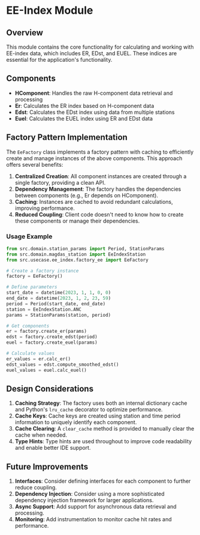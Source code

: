 # EE-Index Module

## Overview

This module contains the core functionality for calculating and working with EE-index data, which includes ER, EDst, and EUEL. These indices are essential for the application's functionality.

## Components

- **HComponent**: Handles the raw H-component data retrieval and processing
- **Er**: Calculates the ER index based on H-component data
- **Edst**: Calculates the EDst index using data from multiple stations
- **Euel**: Calculates the EUEL index using ER and EDst data

## Factory Pattern Implementation

The `EeFactory` class implements a factory pattern with caching to efficiently create and manage instances of the above components. This approach offers several benefits:

1. **Centralized Creation**: All component instances are created through a single factory, providing a clean API.
2. **Dependency Management**: The factory handles the dependencies between components (e.g., Er depends on HComponent).
3. **Caching**: Instances are cached to avoid redundant calculations, improving performance.
4. **Reduced Coupling**: Client code doesn't need to know how to create these components or manage their dependencies.

### Usage Example

```python
from src.domain.station_params import Period, StationParams
from src.domain.magdas_station import EeIndexStation
from src.usecase.ee_index.factory_ee import EeFactory

# Create a factory instance
factory = EeFactory()

# Define parameters
start_date = datetime(2023, 1, 1, 0, 0)
end_date = datetime(2023, 1, 2, 23, 59)
period = Period(start_date, end_date)
station = EeIndexStation.ANC
params = StationParams(station, period)

# Get components
er = factory.create_er(params)
edst = factory.create_edst(period)
euel = factory.create_euel(params)

# Calculate values
er_values = er.calc_er()
edst_values = edst.compute_smoothed_edst()
euel_values = euel.calc_euel()
```

## Design Considerations

1. **Caching Strategy**: The factory uses both an internal dictionary cache and Python's `lru_cache` decorator to optimize performance.
2. **Cache Keys**: Cache keys are created using station and time period information to uniquely identify each component.
3. **Cache Clearing**: A `clear_cache` method is provided to manually clear the cache when needed.
4. **Type Hints**: Type hints are used throughout to improve code readability and enable better IDE support.

## Future Improvements

1. **Interfaces**: Consider defining interfaces for each component to further reduce coupling.
2. **Dependency Injection**: Consider using a more sophisticated dependency injection framework for larger applications.
3. **Async Support**: Add support for asynchronous data retrieval and processing.
4. **Monitoring**: Add instrumentation to monitor cache hit rates and performance.